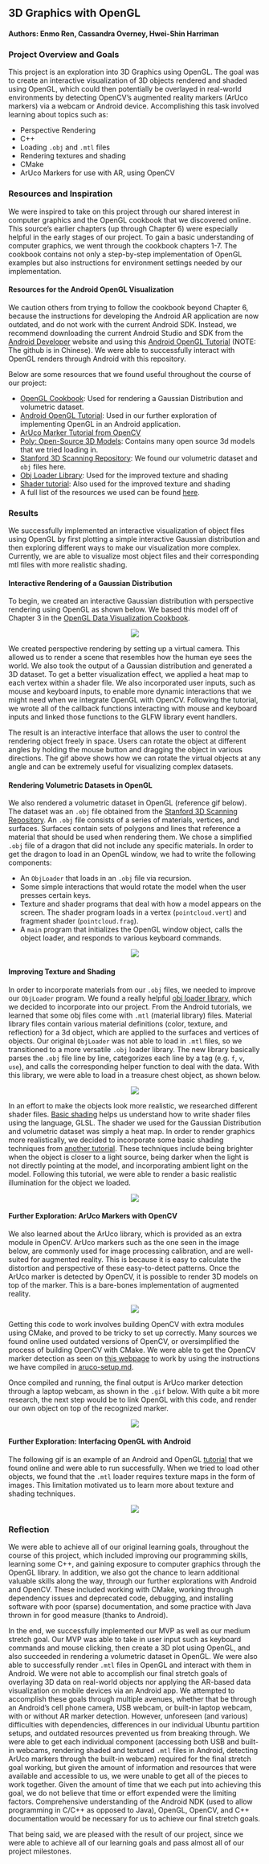 ## 3D Graphics with OpenGL
#### Authors: Enmo Ren, Cassandra Overney, Hwei-Shin Harriman

### Project Overview and Goals
This project is an exploration into 3D Graphics using OpenGL. The goal was to create an interactive visualization of 3D objects rendered and shaded using OpenGL, which could then potentially be overlayed in real-world environments by detecting OpenCV’s augmented reality markers (ArUco markers) via a webcam or Android device. Accomplishing this task involved learning about topics such as:
* Perspective Rendering
* C++
* Loading `.obj` and `.mtl` files
* Rendering textures and shading
* CMake
* ArUco Markers for use with AR, using OpenCV

### Resources and Inspiration
We were inspired to take on this project through our shared interest in computer graphics and the OpenGL cookbook that we discovered online. This source’s earlier chapters (up through Chapter 6) were especially helpful in the early stages of our project.
To gain a basic understanding of computer graphics, we went through the cookbook chapters 1-7. The cookbook contains not only a step-by-step implementation of OpenGL examples but also instructions for environment settings needed by our implementation.

#### Resources for the Android OpenGL Visualization
We caution others from trying to follow the cookbook beyond Chapter 6, because the instructions for developing the Android AR application are now outdated, and do not work with the current Android SDK. Instead, we recommend downloading the current Android Studio and SDK from the [Android Developer](https://developer.android.com/studio) website and using this [Android OpenGL Tutorial](https://github.com/doggycoder/AndroidOpenGLDemo) (NOTE: The github is in Chinese). We were able to successfully interact with OpenGL renders through Android with this repository.

Below are some resources that we found useful throughout the course of our project:
* [OpenGL Cookbook](https://www.oreilly.com/library/view/opengl-data-visualization/9781782169727/): Used for rendering a Gaussian Distribution and volumetric dataset.
* [Android OpenGL Tutorial](https://github.com/doggycoder/AndroidOpenGLDemo): Used in our further exploration of implementing OpenGL in an Android application.
* [ArUco Marker Tutorial from OpenCV](https://docs.opencv.org/3.4.2/d5/dae/tutorial_aruco_detection.html)
* [Poly: Open-Source 3D Models](https://poly.google.com/): Contains many open source 3d models that we tried loading in.
* [Stanford 3D Scanning Repository](http://graphics.stanford.edu/data/3Dscanrep/): We found our volumetric dataset and `obj` files here.
* [Obj Loader Library](https://github.com/rlk/obj): Used for the improved texture and shading
* [Shader tutorial](http://www.opengl-tutorial.org/): Also used for the improved texture and shading
* A full list of the resources we used can be found [here](resources.md).

### Results
We successfully implemented an interactive visualization of object files using OpenGL by first plotting a simple interactive Gaussian distribution and then exploring different ways to make our visualization more complex. Currently, we are able to visualize most object files and their corresponding mtl files with more realistic shading.    
#### Interactive Rendering of a Gaussian Distribution
To begin, we created an interactive Gaussian distribution with perspective rendering using OpenGL as shown below. We based this model off of Chapter 3 in the [OpenGL Data Visualization Cookbook](https://www.oreilly.com/library/view/opengl-data-visualization/9781782169727/).

<p align="center"> <img src ="https://github.com/Enmoren/SoftSys3DGraphics/blob/master/reports/tutorial3.gif"/> </p>

  
We created perspective rendering by setting up a virtual camera. This allowed us to render a scene that resembles how the human eye sees the world. We also took the output of a Gaussian distribution and generated a 3D dataset. To get a better visualization effect, we applied a heat map to each vertex within a shader file. We also incorporated user inputs, such as mouse and keyboard inputs, to enable more dynamic interactions that we might need when we integrate OpenGL with OpenCV. Following the tutorial, we wrote all of the callback functions interacting with mouse and keyboard inputs and linked those functions to the GLFW library event handlers.

The result is an interactive interface that allows the user to control the rendering object freely in space. Users can rotate the object at different angles by holding the mouse button and dragging the object in various directions. The gif above shows how we can rotate the virtual objects at any angle and can be extremely useful for visualizing complex datasets.

#### Rendering Volumetric Datasets in OpenGL
We also rendered a volumetric dataset in OpenGL (reference gif below). The dataset was an `.obj` file obtained from the [Stanford 3D Scanning Repository](http://graphics.stanford.edu/data/3Dscanrep/). An `.obj` file consists of a series of materials, vertices, and surfaces. Surfaces contain sets of polygons and lines that reference a material that should be used when rendering them. We chose a simplified `.obj` file of a dragon that did not include any specific materials. In order to get the dragon to load in an OpenGL window, we had to write the following components:
*  An `ObjLoader` that loads in an `.obj` file via recursion.
*  Some simple interactions that would rotate the model when the user presses certain keys.
*  Texture and shader programs that deal with how a model appears on the screen. The shader program loads in a vertex (`pointcloud.vert`) and fragment shader (`pointcloud.frag`).  
* A `main` program that initializes the OpenGL window object, calls the object loader, and responds to various keyboard commands.

<p align="center"> <img src ="https://github.com/Enmoren/SoftSys3DGraphics/blob/master/reports/dragon.gif"/> </p>

  
#### Improving Texture and Shading
In order to incorporate materials from our `.obj` files, we needed to improve our `ObjLoader` program. We found a really helpful [obj loader library](https://github.com/rlk/obj), which we decided to incorporate into our project. From the Android tutorials, we learned that some obj files come with `.mtl` (material library) files. Material library files contain various material definitions (color, texture, and reflection) for a 3d object, which are applied to the surfaces and vertices of objects. Our original `ObjLoader` was not able to load in `.mtl` files, so we transitioned to a more versatile `.obj` loader library. The new library basically parses the `.obj` file line by line, categorizes each line by a tag (e.g. `f`, `v`, `use`), and calls the corresponding helper function to deal with the data. With this library, we were able to load in a treasure chest object, as shown below.     

<p align="center"> <img src ="https://github.com/Enmoren/SoftSys3DGraphics/blob/master/reports/chest.gif"/> </p>

In an effort to make the objects look more realistic, we researched different shader files. [Basic shading](https://learnopengl.com/Getting-started/Shaders) helps us understand how to write shader files using the language, GLSL. The shader we used for the Gaussian Distribution and volumetric dataset was simply a heat map. In order to render graphics more realistically, we decided to incorporate some basic shading techniques from [another tutorial](http://www.opengl-tutorial.org/beginners-tutorials/tutorial-8-basic-shading/). These techniques include being brighter when the object is closer to a light source, being darker when the light is not directly pointing at the model, and incorporating ambient light on the model. Following this tutorial, we were able to render a basic realistic illumination for the object we loaded.
<p align="center"> <img src ="https://github.com/Enmoren/SoftSys3DGraphics/blob/master/reports/shader.png"/> </p>

#### Further Exploration: ArUco Markers with OpenCV
We also learned about the ArUco library, which is provided as an extra module in OpenCV. ArUco markers such as the one seen in the image below, are commonly used for image processing calibration, and are well-suited for augmented reality. This is because it is easy to calculate the distortion and perspective of these easy-to-detect patterns. Once the ArUco marker is detected by OpenCV, it is possible to render 3D models on top of the marker. This is a bare-bones implementation of augmented reality. 
<p align="center"> <img src ="https://github.com/Enmoren/SoftSys3DGraphics/blob/master/reports/marker.jpg"/> </p>

Getting this code to work involves building OpenCV with extra modules using CMake, and proved to be tricky to set up correctly. Many sources we found online used outdated versions of OpenCV, or oversimplified the process of building OpenCV with CMake. We were able to get the OpenCV marker detection as seen on [this webpage](https://docs.opencv.org/3.4.2/d5/dae/tutorial_aruco_detection.html) to work by using the instructions we have compiled in [aruco-setup.md](https://github.com/Enmoren/SoftSys3DGraphics/blob/master/reports/aruco-setup.md). 

Once compiled and running, the final output is ArUco marker detection through a laptop webcam, as shown in the `.gif` below. With quite a bit more research, the next step would be to link OpenGL with this code, and render our own object on top of the recognized marker. 
<p align="center"> <img src ="https://github.com/Enmoren/SoftSys3DGraphics/blob/master/reports/marker.gif"/> </p>

  
#### Further Exploration: Interfacing OpenGL with Android
The following gif is an example of an Android and OpenGL [tutorial](https://github.com/doggycoder/AndroidOpenGLDemo) that we found online and were able to run successfully. When we tried to load other objects, we found that the `.mtl` loader requires texture maps in the form of images. This limitation motivated us to learn more about texture and shading techniques.

<p align="center"> <img src ="https://github.com/Enmoren/SoftSys3DGraphics/blob/master/reports/android.gif"/> </p>

  
### Reflection
We were able to achieve all of our original learning goals, throughout the course of this project, which included improving our programming skills, learning some C++, and gaining exposure to computer graphics through the OpenGL library. In addition, we also got the chance to learn additional valuable skills along the way, through our further explorations with Android and OpenCV. These included working with CMake, working through dependency issues and deprecated code, debugging, and installing software with poor (sparse) documentation, and some practice with Java thrown in for good measure (thanks to Android).

In the end, we successfully implemented our MVP as well as our medium stretch goal. Our MVP was able to take in user input such as keyboard commands and mouse clicking, then create a 3D plot using OpenGL, and also succeeded in rendering a volumetric dataset in OpenGL. We were also able to successfully render `.mtl` files in OpenGL and interact with them in Android.
We were not able to accomplish our final stretch goals of overlaying 3D data on real-world objects nor applying the AR-based data visualization on mobile devices via an Android app. We attempted to accomplish these goals through multiple avenues, whether that be through an Android’s cell phone camera, USB webcam, or built-in laptop webcam, with or without AR marker detection. However, unforeseen (and various) difficulties with dependencies, differences in our individual Ubuntu partition setups, and outdated resources prevented us from breaking through. We were able to get each individual component (accessing both USB and built-in webcams, rendering shaded and textured `.mtl` files in Android, detecting ArUco markers through the built-in webcam) required for the final stretch goal working, but given the amount of information and resources that were available and accessible to us, we were unable to get all of the pieces to work together. Given the amount of time that we each put into achieving this goal, we do not believe that time or effort expended were the limiting factors. Comprehensive understanding of the Android NDK (used to allow programming in C/C++ as opposed to Java), OpenGL, OpenCV, and C++ documentation would be necessary for us to achieve our final stretch goals.

That being said, we are pleased with the result of our project, since we were able to achieve all of our learning goals and pass almost all of our project milestones.
